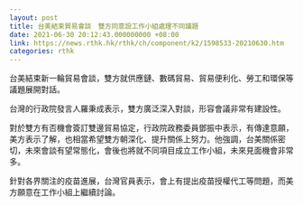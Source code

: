 ```yaml
---
layout: post
title: 台美結束貿易會談　雙方同意設工作小組處理不同議題
date: 2021-06-30 20:12:43.000000000 +08:00
link: https://news.rthk.hk/rthk/ch/component/k2/1598533-20210630.htm
categories: rthk
---
```


台美結束新一輪貿易會談，雙方就供應鏈、數碼貿易、貿易便利化、勞工和環保等議題展開對話。

台灣的行政院發言人羅秉成表示，雙方廣泛深入對談，形容會議非常有建設性。

對於雙方有否機會簽訂雙邊貿易協定，行政院政務委員鄧振中表示，有傳達意願，美方表示了解，也相當希望雙方朝深化、提升關係上努力。他強調，台美關係密切，未來會談有望常態化，會後也將就不同項目成立工作小組，未來見面機會非常多。

針對各界關注的疫苗進展，台灣官員表示，會上有提出疫苗授權代工等問題，而美方願意在工作小組上繼續討論。
